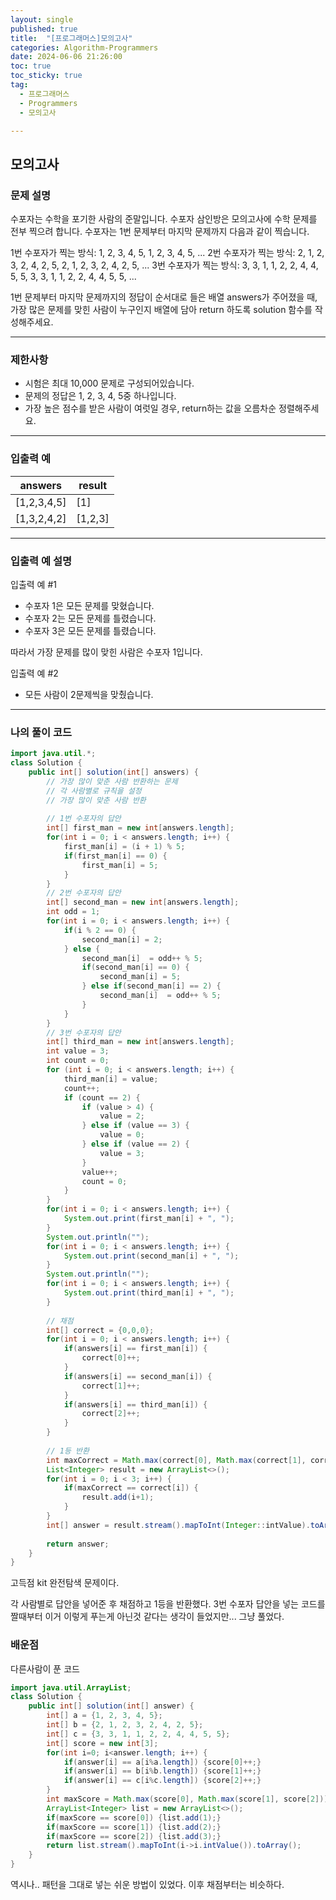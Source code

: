 ```yaml
---
layout: single
published: true
title:  "[프로그래머스]모의고사"
categories: Algorithm-Programmers
date: 2024-06-06 21:26:00
toc: true
toc_sticky: true
tag:   
  - 프로그래머스
  - Programmers
  - 모의고사

---
```


## 모의고사

### 문제 설명

수포자는 수학을 포기한 사람의 준말입니다. 수포자 삼인방은 모의고사에 수학 문제를 전부 찍으려 합니다. 수포자는 1번 문제부터 마지막 문제까지 다음과 같이 찍습니다.

1번 수포자가 찍는 방식: 1, 2, 3, 4, 5, 1, 2, 3, 4, 5, ...
2번 수포자가 찍는 방식: 2, 1, 2, 3, 2, 4, 2, 5, 2, 1, 2, 3, 2, 4, 2, 5, ...
3번 수포자가 찍는 방식: 3, 3, 1, 1, 2, 2, 4, 4, 5, 5, 3, 3, 1, 1, 2, 2, 4, 4, 5, 5, ...

1번 문제부터 마지막 문제까지의 정답이 순서대로 들은 배열 answers가 주어졌을 때, 가장 많은 문제를 맞힌 사람이 누구인지 배열에 담아 return 하도록 solution 함수를 작성해주세요.

----------------

### 제한사항

* 시험은 최대 10,000 문제로 구성되어있습니다.
* 문제의 정답은 1, 2, 3, 4, 5중 하나입니다.
* 가장 높은 점수를 받은 사람이 여럿일 경우, return하는 값을 오름차순 정렬해주세요.

----------------

### 입출력 예

|answers	|result	|
|---|---|
|[1,2,3,4,5]|	[1]	|
|[1,3,2,4,2]|	[1,2,3]	|

----------------

### 입출력 예 설명

입출력 예 #1  

* 수포자 1은 모든 문제를 맞혔습니다.
* 수포자 2는 모든 문제를 틀렸습니다.
* 수포자 3은 모든 문제를 틀렸습니다.
    
따라서 가장 문제를 많이 맞힌 사람은 수포자 1입니다.  

입출력 예 #2  

* 모든 사람이 2문제씩을 맞췄습니다.
  

  

  

----------------

### 나의 풀이 코드

```java
import java.util.*;
class Solution {
    public int[] solution(int[] answers) {
        // 가장 많이 맞춘 사람 반환하는 문제
        // 각 사람별로 규칙을 설정
        // 가장 많이 맞춘 사람 반환
        
        // 1번 수포자의 답안
        int[] first_man = new int[answers.length];
        for(int i = 0; i < answers.length; i++) {
            first_man[i] = (i + 1) % 5;
            if(first_man[i] == 0) {
                first_man[i] = 5;
            }
        }
        // 2번 수포자의 답안
        int[] second_man = new int[answers.length];
        int odd = 1;
        for(int i = 0; i < answers.length; i++) {
            if(i % 2 == 0) {
                second_man[i] = 2;
            } else {
                second_man[i]  = odd++ % 5;
                if(second_man[i] == 0) {
                    second_man[i] = 5;
                } else if(second_man[i] == 2) {
                    second_man[i]  = odd++ % 5;
                }
            }
        }       
        // 3번 수포자의 답안
        int[] third_man = new int[answers.length];
        int value = 3;
        int count = 0;
        for (int i = 0; i < answers.length; i++) {
            third_man[i] = value;
            count++;
            if (count == 2) {
                if (value > 4) {
                    value = 2;
                } else if (value == 3) {
                    value = 0;
                } else if (value == 2) {
                    value = 3;
                }
                value++;
                count = 0; 
            }
        }
        for(int i = 0; i < answers.length; i++) {
            System.out.print(first_man[i] + ", ");
        }
        System.out.println("");
        for(int i = 0; i < answers.length; i++) {
            System.out.print(second_man[i] + ", ");
        }
        System.out.println("");
        for(int i = 0; i < answers.length; i++) {
            System.out.print(third_man[i] + ", ");
        }
        
        // 채점
        int[] correct = {0,0,0};
        for(int i = 0; i < answers.length; i++) {
            if(answers[i] == first_man[i]) {
                correct[0]++;
            }
            if(answers[i] == second_man[i]) {
                correct[1]++;
            }
            if(answers[i] == third_man[i]) {
                correct[2]++;
            }
        }
        
        // 1등 반환
        int maxCorrect = Math.max(correct[0], Math.max(correct[1], correct[2]));
        List<Integer> result = new ArrayList<>();
        for(int i = 0; i < 3; i++) {
            if(maxCorrect == correct[i]) {
                result.add(i+1);
            }
        }
        int[] answer = result.stream().mapToInt(Integer::intValue).toArray();
        
        return answer;
    }
}
```

고득점 kit 완전탐색 문제이다.  

각 사람별로 답안을 넣어준 후 채점하고 1등을 반환했다. 3번 수포자 답안을 넣는 코드를 짤때부터 이거 이렇게 푸는게 아닌것 같다는 생각이 들었지만... 그냥 풀었다.
        

### 배운점

다른사람이 푼 코드
```java
import java.util.ArrayList;
class Solution {
    public int[] solution(int[] answer) {
        int[] a = {1, 2, 3, 4, 5};
        int[] b = {2, 1, 2, 3, 2, 4, 2, 5};
        int[] c = {3, 3, 1, 1, 2, 2, 4, 4, 5, 5};
        int[] score = new int[3];
        for(int i=0; i<answer.length; i++) {
            if(answer[i] == a[i%a.length]) {score[0]++;}
            if(answer[i] == b[i%b.length]) {score[1]++;}
            if(answer[i] == c[i%c.length]) {score[2]++;}
        }
        int maxScore = Math.max(score[0], Math.max(score[1], score[2]));
        ArrayList<Integer> list = new ArrayList<>();
        if(maxScore == score[0]) {list.add(1);}
        if(maxScore == score[1]) {list.add(2);}
        if(maxScore == score[2]) {list.add(3);}
        return list.stream().mapToInt(i->i.intValue()).toArray();
    }
}
```

역시나..
패턴을 그대로 넣는 쉬운 방법이 있었다. 이후 채점부터는 비슷하다.
